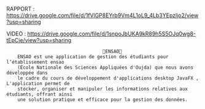 RAPPORT : https://drive.google.com/file/d/1fVlGP8EYrb9Vm4L1oL9_4Lb3YEpzljo2/view?usp=sharing

VIDEO : https://drive.google.com/file/d/1snpoJbUKA9kR89h5S5OJq0wg8-tEpCie/view?usp=sharing

                                  
                                       🔴ENSAO🔴
        ENSAO est une application de gestion des étudiants pour l’établissement ensao 
        (École Nationale des Sciences Appliquées d'Oujda) que nous avons développée dans 
        le cadre du cours de développement d'applications desktop JavaFX , L'application permet de 
        stocker, organiser et manipuler les informations relatives aux étudiants, offrant ainsi 
        une solution pratique et efficace pour la gestion des données.
